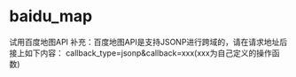 # baidu_map
试用百度地图API
补充：百度地图API是支持JSONP进行跨域的，请在请求地址后接上如下内容：
      callback_type=jsonp&callback=xxx(xxx为自己定义的操作函数)
